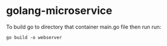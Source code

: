 # golang-microservice

To build go to directory that container main.go file then run run:

```
go build -o webserver
```
